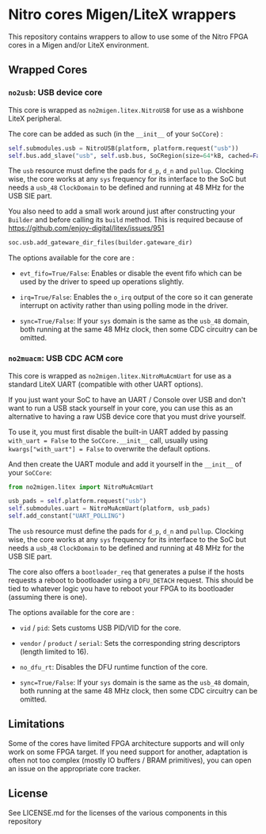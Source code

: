 Nitro cores Migen/LiteX wrappers
================================

This repository contains wrappers to allow to use some of the Nitro FPGA cores
in a Migen and/or LiteX environment.


Wrapped Cores
-------------

### `no2usb`: USB device core

This core is wrapped as `no2migen.litex.NitroUSB` for use as a wishbone
LiteX peripheral.

The core can be added as such (in the `__init__` of your `SoCCore`) :

```python
self.submodules.usb = NitroUSB(platform, platform.request("usb"))
self.bus.add_slave("usb", self.usb.bus, SoCRegion(size=64*kB, cached=False))
```

The `usb` resource must define the pads for `d_p`, `d_n` and `pullup`.
Clocking wise, the core works at any `sys` frequency for its interface to
the SoC but needs a `usb_48` `ClockDomain` to be defined and running at
48 MHz for the USB SIE part.

You also need to add a small work around just after constructing your `Builder`
and before calling its `build` method. This is required because of
https://github.com/enjoy-digital/litex/issues/951

```python
soc.usb.add_gateware_dir_files(builder.gateware_dir)
```

The options available for the core are :

 * `evt_fifo=True/False`: Enables or disable the event fifo which can be
   used by the driver to speed up operations slightly.

 * `irq=True/False`: Enables the `o_irq` output of the core so it can generate
   interrupt on activity rather than using polling mode in the driver.

 * `sync=True/False`: If your `sys` domain is the same as the `usb_48` domain,
   both running at the same 48 MHz clock, then some CDC circuitry can be
   omitted.


### `no2muacm`: USB CDC ACM core

This core is wrapped as `no2migen.litex.NitroMuAcmUart` for use as a standard
LiteX UART (compatible with other UART options).

If you just want your SoC to have an UART / Console over USB and don't
want to run a USB stack yourself in your core, you can use this as an
alternative to having a raw USB device core that you must drive yourself.

To use it, you must first disable the built-in UART added by passing
`with_uart = False` to the `SoCCore.__init__` call, usually using
`kwargs["with_uart"] = False` to overwrite the default options.

And then create the UART module and add it yourself in the `__init__` of
your `SoCCore`:

```python
from no2migen.litex import NitroMuAcmUart

usb_pads = self.platform.request("usb")
self.submodules.uart = NitroMuAcmUart(platform, usb_pads)
self.add_constant("UART_POLLING")
```

The `usb` resource must define the pads for `d_p`, `d_n` and `pullup`.
Clocking wise, the core works at any `sys` frequency for its interface to
the SoC but needs a `usb_48` `ClockDomain` to be defined and running at
48 MHz for the USB SIE part.

The core also offers a `bootloader_req` that generates a pulse if the
hosts requests a reboot to bootloader using a `DFU_DETACH` request. This
should be tied to whatever logic you have to reboot your FPGA to its
bootloader (assuming there is one).

The options available for the core are :

 * `vid` / `pid`: Sets customs USB PID/VID for the core.

 * `vendor` / `product` / `serial`: Sets the corresponding string descriptors
   (length limited to 16).

 * `no_dfu_rt`: Disables the DFU runtime function of the core.

 * `sync=True/False`: If your `sys` domain is the same as the `usb_48` domain,
   both running at the same 48 MHz clock, then some CDC circuitry can be
   omitted.


Limitations
-----------

Some of the cores have limited FPGA architecture supports and will only work
on some FPGA target. If you need support for another, adaptation is often not
too complex (mostly IO buffers / BRAM primitives), you can open an issue
on the appropriate core tracker.


License
-------

See LICENSE.md for the licenses of the various components in this repository

